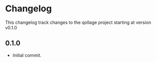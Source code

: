 # Changelog

This changelog track changes to the qollage project starting at version v0.1.0

## 0.1.0

* Initial commit.
